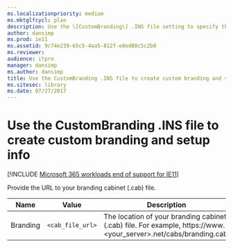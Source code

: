 ```yaml
---
ms.localizationpriority: medium
ms.mktglfcycl: plan
description: Use the \[CustomBranding\] .INS file setting to specify the location of your branding cabinet (.cab) file.
author: dansimp
ms.prod: ie11
ms.assetid: 9c74e239-65c5-4aa5-812f-e0ed80c5c2b0
ms.reviewer: 
audience: itpro
manager: dansimp
ms.author: dansimp
title: Use the CustomBranding .INS file to create custom branding and setup info (Internet Explorer Administration Kit 11 for IT Pros)
ms.sitesec: library
ms.date: 07/27/2017
---
```



# Use the CustomBranding .INS file to create custom branding and setup info

[!INCLUDE [Microsoft 365 workloads end of support for IE11](../includes/microsoft-365-ie-end-of-support.md)]

Provide the URL to your branding cabinet (.cab) file.


|   Name   |      Value       |                                                      Description                                                       |
|----------|------------------|------------------------------------------------------------------------------------------------------------------------|
| Branding | `<cab_file_url>` | The location of your branding cabinet (.cab) file. For example, https://www.&lt;your_server&gt;.net/cabs/branding.cab. |

